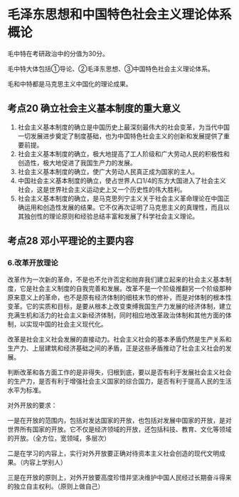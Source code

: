 # 毛泽东思想和中国特色社会主义理论体系概论

毛中特在考研政治中的分值为30分。

毛中特大体包括①导论、②毛泽东思想、③中国特色社会主义理论体系。

毛和中特都是马克思主义中国化的理论成果。

## 考点20 确立社会主义基本制度的重大意义

1. 社会主义基本制度的确立是中国历史上最深刻最伟大的社会变革，为当代中国一切发展进步奠定了制度基础，也为中国特色社会主义的创新和发展提供了重要前提。
2. 社会主义基本制度的确立，极大地提高了工人阶级和广大劳动人民的积极性和创造性，极大地促进了我国生产力的发展。
3. 社会主义基本制度的确立，使广大劳动人民真正成为国家的主人。
4. 中国社会主义基本制度的确立，使占世界人口1/4的东方大国进入了社会主义社会，这是世界社会主义运动史上又一个历史性的伟大胜利。
5. 社会主义基本制度的确立，是马克思列宁主义关于社会主义革命理论在中国正确运用和创造性发展的结果。它不仅再次证明了马克思主义的真理性，而且以其独创性的理论原则和经验总结丰富和发展了科学社会主义理论。

## 考点28 邓小平理论的主要内容

### 6.改革开放理论

改革作为一次新的革命，不是也不允许否定和抛弃我们建立起来的社会主义基本制度，它是社会主义制度的自我完善和发展。改革不是一个阶级推翻另一个阶级那种原来意义上的革命，也不是原有经济体制的细枝末节的修补，而是对体制的根本性变革。它的实质和目标，是要从根本上改变束缚我国生产力发展的经济体制，建立充满生机和活力的社会主义新经济体制，同时相应地改革政治体制和其他方面的体制，以实现中国的社会主义现代化。

改革是社会主义社会发展的直接动力。社会主义社会的基本矛盾仍然是生产关系和生产力、上层建筑和经济基础之间的矛盾，正是这些矛盾推动了社会主义社会的发展。

判断改革和各方面工作的是非得失，归根到底，要以是否有利于发展社会主义社会的生产力，是否有利于增强社会主义国家的综合国力，是否有利于提高人民的生活水平为标准。

对外开放的要求：

一是在开放的范围内，包括对发达国家的开放，也包括对发展中国家的开放，是对世界所有国家的开放。它不仅是经济领域的开放，还包括科技、教育、文化等领域的开放。（全方位，宽领域，多层次）

二是在学习的内容上，实行对外开放要正确对待资本主义社会创造的现代文明成果。（内容上学别人）

三是在开放的原则上，对外开放要高度珍惜并坚决维护中国人民经过长期奋斗得来的独立自主权利。（原则上做自己）

